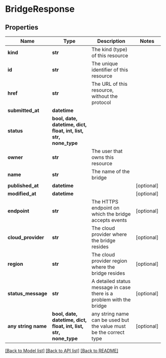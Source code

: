 # BridgeResponse


## Properties
Name | Type | Description | Notes
------------ | ------------- | ------------- | -------------
**kind** | **str** | The kind (type) of this resource | 
**id** | **str** | The unique identifier of this resource | 
**href** | **str** | The URL of this resource, without the protocol | 
**submitted_at** | **datetime** |  | 
**status** | **bool, date, datetime, dict, float, int, list, str, none_type** |  | 
**owner** | **str** | The user that owns this resource | 
**name** | **str** | The name of the bridge | 
**published_at** | **datetime** |  | [optional] 
**modified_at** | **datetime** |  | [optional] 
**endpoint** | **str** | The HTTPS endpoint on which the bridge accepts events | [optional] 
**cloud_provider** | **str** | The cloud provider where the bridge resides | [optional] 
**region** | **str** | The cloud provider region where the bridge resides | [optional] 
**status_message** | **str** | A detailed status message in case there is a problem with the bridge | [optional] 
**any string name** | **bool, date, datetime, dict, float, int, list, str, none_type** | any string name can be used but the value must be the correct type | [optional]

[[Back to Model list]](../README.md#documentation-for-models) [[Back to API list]](../README.md#documentation-for-api-endpoints) [[Back to README]](../README.md)


